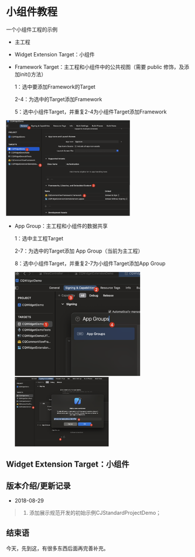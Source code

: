 # 小组件教程
一个小组件工程的示例

* 主工程

- Widget Extension Target：小组件

- Framework Target：主工程和小组件中的公共视图（需要 public 修饰，及添加init()方法）

  1：选中要添加Framework的Target

  2-4：为选中的Target添加Framework

  5：选中小组件Target，并重复2-4为小组件Target添加Framework

<img src="小组件教程/ios_framework_use_01.png" alt="image-20241115230141149" style="zoom: 33%;" />

- App Group：主工程和小组件的数据共享

  1：选中主工程Target

  2-7：为选中的Target添加 App Group（当前为主工程）

  8：选中小组件Target，并重复2-7为小组件Target添加App Group

  <img src="小组件教程/ios_appgroup_01.png" alt="ios_appgroup_01" style="zoom: 35%;" /> <img src="小组件教程/ios_appgroup_02.png" alt="ios_appgroup_02" style="zoom: 25%;" />





## Widget Extension Target：小组件








## 版本介绍/更新记录
* 2018-08-29

> 1. 添加展示规范开发的初始示例CJStandardProjectDemo；

## 结束语
今天，先到这，有很多东西后面再完善补充。
